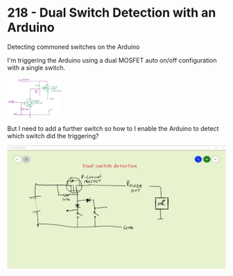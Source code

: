 # 218 - Dual Switch Detection with an Arduino
Detecting commoned switches on the Arduino

I'm triggering the Arduino using a dual MOSFET auto on/off configuration with a single switch. 

<img src="images/IMG_20191113_084906.jpg" width="25%">

But I need to add a further switch so how to I enable the Arduino to detect which switch did the triggering?

<img src="images/CircuitDiagram.jpg">
